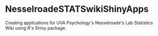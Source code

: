 # NesselroadeSTATSwikiShinyApps
Creating applications for UVA Psychology's Nesselroade's Lab Statistics Wiki using R's Shiny package. 
